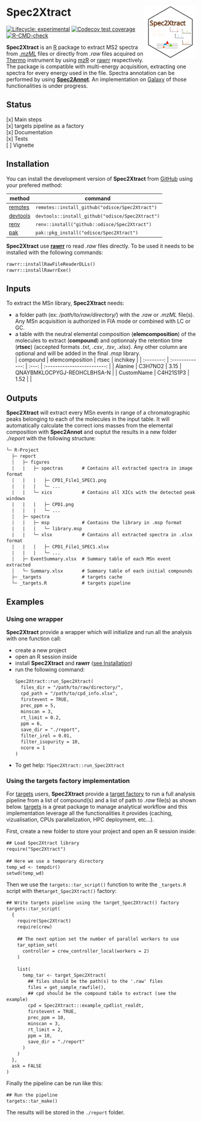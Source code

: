 
# Spec2Xtract <img src="man/figures/logo.svg" align="right" height="139" alt="" />

<!-- badges: start -->
[![Lifecycle: experimental](https://img.shields.io/badge/lifecycle-experimental-orange.svg)](https://lifecycle.r-lib.org/articles/stages.html#experimental)
[![Codecov test coverage](https://codecov.io/gh/odisce/Spec2Xtract/branch/main/graph/badge.svg)](https://app.codecov.io/gh/odisce/Spec2Xtract?branch=main)
[![R-CMD-check](https://github.com/odisce/Spec2Xtract/actions/workflows/R-CMD-check.yaml/badge.svg)](https://github.com/odisce/Spec2Xtract/actions/workflows/R-CMD-check.yaml)
<!-- badges: end -->

**Spec2Xtract** is an [R](https://www.r-project.org/) package to extract MS2 spectra from 
[*.mzML*](https://en.wikipedia.org/wiki/Mass_spectrometry_data_format#mzML) files or directly from *.raw* files 
acquired on [Thermo](https://www.thermofisher.com) instrument by using [mzR](https://github.com/sneumann/mzR/) 
or [rawrr](https://github.com/fgcz/rawrr) respectively. The package is compatible with multi-energy acquisition, 
extracting one spectra for every energy used in the file. Spectra annotation can be performed by using 
[**Spec2Annot**](https://github.com/odisce/Spec2Annot). An implementation on 
[Galaxy](https://workflow4metabolomics.usegalaxy.fr/) of those functionalities is under progress.

## Status

  [x] Main steps  
  [x] targets pipeline as a factory  
  [x] Documentation  
  [x] Tests  
  [ ] Vignette  

## Installation

You can install the development version of **Spec2Xtract** from [GitHub](https://github.com/) using your prefered method:

| method | command |
|--|--|
| [remotes](https://cran.r-project.org/web/packages/remotes/index.html) | `remotes::install_github("odisce/Spec2Xtract")` |
| [devtools](https://cran.r-project.org/web/packages/devtools/) | `devtools::install_github("odisce/Spec2Xtract")` |
| [renv](https://cran.r-project.org/web/packages/renv/) | `renv::install("github::odisce/Spec2Xtract")` |
| [pak](https://cran.r-project.org/web/packages/pak/) | `pak::pkg_install("odisce/Spec2Xtract")` |

**Spec2Xtract** use [**rawrr**](https://github.com/fgcz/rawrr) ro read *.raw* files directly. To be used it needs to 
be installed with the following commands:

```{r}
rawrr::installRawFileReaderDLLs()
rawrr::installRawrrExe()
```

## Inputs

To extract the MSn library, **Spec2Xtract** needs:  
  - a folder path (ex: */path/to/raw/directory/*) with the *.raw* or *.mzML* file(s). Any MSn acquisition is authorized in FIA mode or combined with LC or GC.  
  - a table with the neutral elemental composition (**elemcomposition**) of the molecules to extract (**compound**) and optionnaly the retention time (**rtsec**) (accepted formats *.txt*, *.csv*, *.tsv*, *.xlsx*). Any other column are optional and will be added in the final *.msp* library.  
    |  compound  | elemcomposition | rtsec |          inchikey           |
    | :--------: | :-------------: | :---: | :-------------------------: |
    |  Alanine   |     C3H7NO2     | 3.15  | QNAYBMKLOCPYGJ-REOHCLBHSA-N |
    | CustomName |    C4H21S1P3    | 1.52  |                             |


## Outputs

**Spec2Xtract** will extract every MSn events in range of a chromatographic peaks belonging to each of the molecules in the input table. It will automatically calculate the correct ions masses from the elemental composition with **Spec2Annot** and ouptut the results in a new folder *./report* with the following structure:  

```
└─ R-Project
  ├─ report
  │   ├─ figures
  |   |   ├─ spectras       # Contains all extracted spectra in image format
  |   |   |   ├─ CPD1_File1_SPEC1.png
  |   |   |   └─ ...
  |   |   └─ xics           # Contains all XICs with the detected peak windows
  |   |   |   ├─ CPD1.png
  |   |   |   └─ ...
  │   ├─ spectra
  |   |   ├─ msp            # Contains the library in .msp format
  |   |   |   └─ library.msp
  |   |   └─ xlsx           # Contains all extracted spectra in .xlsx format
  |   |   |   ├─ CPD1_File1_SPEC1.xlsx
  |   |   |   └─ ...
  │   ├─ EventSummary.xlsx  # Summary table of each MSn event extracted
  │   └─ Summary.xlsx       # Summary table of each initial compounds
  ├─ _targets               # targets cache
  └─ _targets.R             # targets pipeline
```

## Examples

### Using one wrapper

**Spec2Xtract** provide a wrapper which will initialize and run all the analysis with one function call:  
  - create a new project
  - open an R session inside
  - install **Spec2Xtract** and **rawrr** ([see Installation](#installation))
  - run the following command:  
      ```{r}
      Spec2Xtract::run_Spec2Xtract(
        files_dir = "/path/to/raw/directory/",
        cpd_path = "/path/to/cpd_info.xlsx",
        firstevent = TRUE,
        prec_ppm = 5,
        minscan = 3,
        rt_limit = 0.2,
        ppm = 6,
        save_dir = "./report",
        filter_irel = 0.01,
        filter_isopurity = 10,
        ncore = 1
      )
      ```
  - To get help: `?Spec2Xtract::run_Spec2Xtract`

### Using the targets factory implementation

For [targets](https://github.com/ropensci/targets) users, **Spec2Xtract** provide a [target factory](https://wlandau.github.io/targetopia/contributing.html) to run a full analysis pipeline
from a list of compound(s) and a list of path to *.raw* file(s) as shown below. [targets](https://github.com/ropensci/targets)
is a great package to manage analytical workflow and this implementation leverage all the functionalities it provides
(caching, vizualisation, CPUs parallelization, HPC deployment, etc...).

First, create a new folder to store your project and open an R session inside:  

```{r}
## Load Spec2Xtract library
require("Spec2Xtract")

## Here we use a temporary directory
temp_wd <- tempdir()
setwd(temp_wd)
```

Then we use the `targets::tar_script()` function to write the `_targets.R` script with  the`target_Spec2Xtract()` factory:  

```{r}
## Write targets pipeline using the target_Spec2Xtract() factory
targets::tar_script(
  {
    require(Spec2Xtract)
    require(crew)

    ## The next option set the number of parallel workers to use
    tar_option_set(
      controller = crew_controller_local(workers = 2)
    )

    list(
      temp_tar <- target_Spec2Xtract(
        ## files should be the path(s) to the '.raw' files
        files = get_sample_rawfile(),
        ## cpd should be the compound table to extract (see the example)
        cpd = Spec2Xtract:::example_cpdlist_realdt,
        firstevent = TRUE,
        prec_ppm = 10,
        minscan = 3,
        rt_limit = 2,
        ppm = 10,
        save_dir = "./report"
      )
    )
  },
  ask = FALSE
)
```

Finally the pipeline can be run like this:  

```{r}
## Run the pipeline
targets::tar_make()
```

The results will be stored in the `./report` folder.
